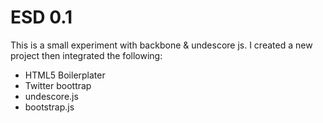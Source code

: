 ESD 0.1
=============

This is a small experiment with backbone & undescore js. I created a new project then integrated the following:

+ HTML5 Boilerplater
+ Twitter boottrap 
+ undescore.js
+ bootstrap.js
